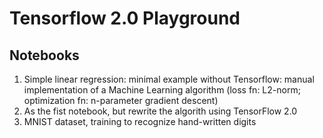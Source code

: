 # Tensorflow 2.0 Playground

## Notebooks
1. Simple linear regression: minimal example without Tensorflow: manual implementation of a Machine Learning algorithm (loss fn: L2-norm; optimization fn: n-parameter gradient descent)
2. As the fist notebook, but rewrite the algorith using TensorFlow 2.0
3. MNIST dataset, training to recognize hand-written digits
